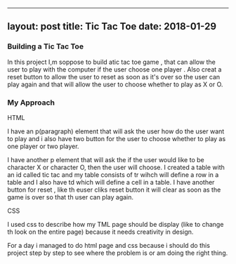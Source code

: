 
---
layout: post
title: Tic Tac Toe
date: 2018-01-29
---
### Building a Tic Tac Toe

In this project I,m soppose to  build atic tac toe game  , that can allow the user to play with  the computer if the user choose one player . Also creat a reset button  to allow the user to reset as soon as it's over so the user can play again and that will allow the user to choose whether to play as X or O.

### My Approach

HTML

I have an p(paragraph) element that will ask the user how do the user want to play  and i also  have two button for the user to choose whether to play as one  player or two player. 


I have another p element that will ask the if the user would like to be character X or character O, then the user will choose. I created a table with an id called tic tac and my table consists of tr wihch will define a row in a table and I also have td which will  define a cell in a table. I have another button for reset , like th euser cliks reset button it will clear as soon as the game is over so that th user can play again.

CSS

I used css to describe  how my TML page should be display (like to change th look on the entire page) because it needs creativity in design.

For a day i managed to do html page and css because i should do this project step by step to see where the problem is or am doing the right thing.

